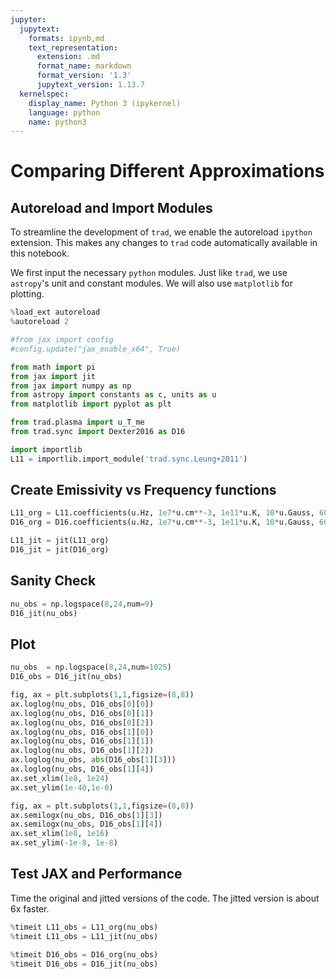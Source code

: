 ```yaml
---
jupyter:
  jupytext:
    formats: ipynb,md
    text_representation:
      extension: .md
      format_name: markdown
      format_version: '1.3'
      jupytext_version: 1.13.7
  kernelspec:
    display_name: Python 3 (ipykernel)
    language: python
    name: python3
---
```


# Comparing Different Approximations


## Autoreload and Import Modules

To streamline the development of `trad`, we enable the autoreload `ipython` extension.
This makes any changes to `trad` code automatically available in this notebook.

We first input the necessary `python` modules.  Just like `trad`, we use `astropy`'s unit and constant modules.
We will also use `matplotlib` for plotting.

```python
%load_ext autoreload
%autoreload 2

#from jax import config
#config.update("jax_enable_x64", True)

from math import pi
from jax import jit
from jax import numpy as np
from astropy import constants as c, units as u
from matplotlib import pyplot as plt

from trad.plasma import u_T_me
from trad.sync import Dexter2016 as D16

import importlib
L11 = importlib.import_module('trad.sync.Leung+2011')
```

## Create Emissivity vs Frequency functions

```python
L11_org = L11.coefficients(u.Hz, 1e7*u.cm**-3, 1e11*u.K, 10*u.Gauss, 60*u.deg)
D16_org = D16.coefficients(u.Hz, 1e7*u.cm**-3, 1e11*u.K, 10*u.Gauss, 60*u.deg, pol=True)

L11_jit = jit(L11_org)
D16_jit = jit(D16_org)
```

## Sanity Check

```python
nu_obs = np.logspace(8,24,num=9)
D16_jit(nu_obs)
```

## Plot

```python
nu_obs  = np.logspace(8,24,num=1025)
D16_obs = D16_jit(nu_obs)
```

```python
fig, ax = plt.subplots(1,1,figsize=(8,8))
ax.loglog(nu_obs, D16_obs[0][0])
ax.loglog(nu_obs, D16_obs[0][1])
ax.loglog(nu_obs, D16_obs[0][2])
ax.loglog(nu_obs, D16_obs[1][0])
ax.loglog(nu_obs, D16_obs[1][1])
ax.loglog(nu_obs, D16_obs[1][2])
ax.loglog(nu_obs, abs(D16_obs[1][3]))
ax.loglog(nu_obs, D16_obs[1][4])
ax.set_xlim(1e8, 1e24)
ax.set_ylim(1e-40,1e-0)
```

```python
fig, ax = plt.subplots(1,1,figsize=(8,8))
ax.semilogx(nu_obs, D16_obs[1][3])
ax.semilogx(nu_obs, D16_obs[1][4])
ax.set_xlim(1e8, 1e16)
ax.set_ylim(-1e-8, 1e-8)
```

## Test JAX and Performance

Time the original and jitted versions of the code.  The jitted version is about 6x faster.

```python
%timeit L11_obs = L11_org(nu_obs)
%timeit L11_obs = L11_jit(nu_obs)
```

```python
%timeit D16_obs = D16_org(nu_obs)
%timeit D16_obs = D16_jit(nu_obs)
```
